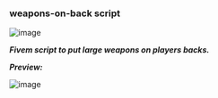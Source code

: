 ### weapons-on-back script

![image](https://github.com/Summaw/weapons-on-back/assets/98126132/f7af8af2-8de2-46fc-b88b-3ec1be2344aa)

***Fivem script to put large weapons on players backs.***

***Preview:***

![image](https://github.com/Summaw/weapons-on-back/assets/98126132/6d564d61-b6f9-47fd-a870-025f576d6093)

